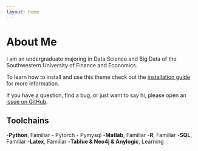 ```yaml
---
layout: home
---
```

# About Me

I am an undergraduate majoring in Data Science and Big Data of the Southwestern University of Finance and Economics.

To learn how to install and use this theme check out the [installation guide](http://taylantatli.me/Halve/halve-theme/) for more information.

If you have a question, find a bug, or just want to say hi, please open an [issue on GitHub](https://github.com/TaylanTatli/Halve/issues/new).

## Toolchains

-**Python**, Familiar
    - Pytorch
    - Pymysql
-**Matlab**, Familiar
-**R**, Familiar
-**SQL**, Familiar
-**Latex**, Familiar
-**Tablue & Neo4j & Anylogic**, Learning

